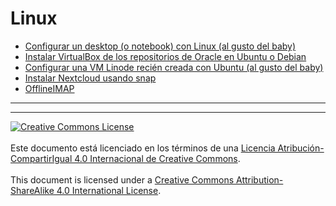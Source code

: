 # Linux

* [Configurar un desktop (o notebook) con Linux (al gusto del
baby)](ConfigurarLinuxDesktopBaby.md)
* [Instalar VirtualBox de los repositorios de Oracle en Ubuntu o
Debian](OracleVirtualBox)
* [Configurar una VM Linode recién creada con Ubuntu (al gusto del
baby)](ConfigurarLinodeBaby.md)
* [Instalar Nextcloud usando snap](InstalarNextcloudSnap.md)
* [OfflineIMAP](OfflineIMAP.md)


___
<!-- LICENSE -->
___
<a rel="licencia" href="http://creativecommons.org/licenses/by-sa/4.0/deed.es">
<img alt="Creative Commons License" style="border-width:0"
src="https://i.creativecommons.org/l/by-sa/4.0/88x31.png" /></a>
<br /><br />
Este documento está licenciado en los términos de una <a rel="licencia"
href="http://creativecommons.org/licenses/by-sa/4.0/deed.es">
Licencia Atribución-CompartirIgual 4.0 Internacional de Creative Commons</a>.
<br /><br />
This document is licensed under a <a rel="license" 
href="http://creativecommons.org/licenses/by-sa/4.0/deed.en">
Creative Commons Attribution-ShareAlike 4.0 International License</a>.
<!-- END --> 
